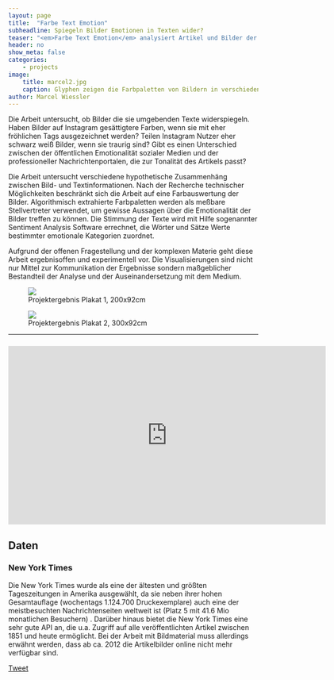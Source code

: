 ```yaml
---
layout: page
title:  "Farbe Text Emotion"
subheadline: Spiegeln Bilder Emotionen in Texten wider?
teaser: "<em>Farbe Text Emotion</em> analysiert Artikel und Bilder der New York Times, und visualisert emotionale Werte der Texte in Verbindung mit Bildanalysen."
header: no
show_meta: false
categories:
    - projects
image:
    title: marcel2.jpg
    caption: Glyphen zeigen die Farbpaletten von Bildern in verschiedenen Artikeln.
author: Marcel Wiessler
---
```



Die Arbeit untersucht, ob Bilder die sie umgebenden Texte widerspiegeln.
Haben Bilder auf Instagram gesättigtere Farben, wenn sie mit eher fröhlichen Tags ausgezeichnet werden? Teilen Instagram Nutzer eher schwarz weiß Bilder, wenn sie traurig sind? Gibt es einen Unterschied zwischen der öffentlichen Emotionalität sozialer Medien und der professioneller Nachrichtenportalen, die zur Tonalität des Artikels passt?

Die Arbeit untersucht verschiedene hypothetische Zusammenhäng zwischen Bild- und Textinformationen. Nach der Recherche technischer Möglichkeiten beschränkt sich die Arbeit auf eine Farbauswertung der Bilder. Algorithmisch extrahierte Farbpaletten werden als meßbare Stellvertreter verwendet, um gewisse Aussagen über die Emotionalität der Bilder treffen zu können.
Die Stimmung der Texte wird mit Hilfe sogenannter Sentiment Analysis
Software errechnet, die Wörter und Sätze Werte bestimmter emotionale Kategorien zuordnet.

Aufgrund der offenen Fragestellung und der komplexen Materie geht diese Arbeit ergebnisoffen und experimentell vor. Die Visualisierungen sind nicht nur Mittel zur Kommunikation der Ergebnisse sondern maßgeblicher Bestandteil der Analyse und der Auseinandersetzung mit dem Medium.

<figure>
<a href="{{ site.urlimg }}/farbetextemotion/plakat1-big.jpg">
  <img src="{{ site.urlimg }}/farbetextemotion/plakat1-preview.jpg" /></a>
  <figcaption>Projektergebnis Plakat 1, 200x92cm</figcaption>
</figure>

<figure>
<a href="http://gaisterhand.de/wp-content/uploads/2016/07/Plakat-3.6-300x92-big.jpg">
  <img src="{{ site.urlimg }}/farbetextemotion/plakat2-preview.jpg" /></a>
  <figcaption>Projektergebnis Plakat 2, 300x92cm</figcaption>
</figure>

---
###
<div class="flex-video">
<iframe src="https://player.vimeo.com/video/173058434" width="640" height="360" frameborder="0" webkitallowfullscreen mozallowfullscreen allowfullscreen></iframe>
</div>

## Daten

### New York Times

Die New York Times wurde als eine der ältesten und größten Tageszeitungen in Amerika ausgewählt, da sie neben ihrer hohen Gesamtauflage (wochentags 1.124.700 Druckexemplare) auch eine der meistbesuchten Nachrichtenseiten weltweit ist (Platz 5 mit 41.6 Mio monatlichen Besuchern) . Darüber hinaus bietet die New York Times eine sehr gute API an, die u.a. Zugriff auf alle veröffentlichten Artikel zwischen 1851 und heute ermöglicht.
Bei der Arbeit mit Bildmaterial muss allerdings erwähnt werden, dass ab ca. 2012 die Artikelbilder online nicht mehr verfügbar sind.

<a href="https://twitter.com/share" class="twitter-share-button">Tweet</a>
<script>!function(d,s,id){var js,fjs=d.getElementsByTagName(s)[0],p=/^http:/.test(d.location)?'http':'https';if(!d.getElementById(id)){js=d.createElement(s);js.id=id;js.src=p+'://platform.twitter.com/widgets.js';fjs.parentNode.insertBefore(js,fjs);}}(document, 'script', 'twitter-wjs');</script>
